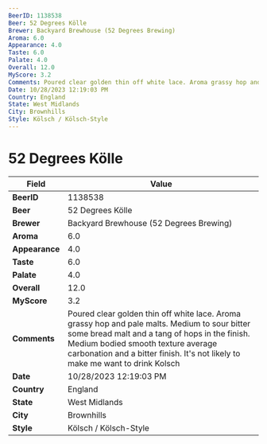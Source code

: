 ```yaml
---
BeerID: 1138538
Beer: 52 Degrees Kölle
Brewer: Backyard Brewhouse (52 Degrees Brewing)
Aroma: 6.0
Appearance: 4.0
Taste: 6.0
Palate: 4.0
Overall: 12.0
MyScore: 3.2
Comments: Poured clear golden thin off white lace. Aroma grassy hop and pale malts. Medium to sour bitter some bread malt and a tang of hops in the finish. Medium bodied smooth texture average carbonation and a bitter finish. It's not likely to make me want to drink Kolsch
Date: 10/28/2023 12:19:03 PM
Country: England
State: West Midlands
City: Brownhills
Style: Kölsch / Kölsch-Style
---
```


# 52 Degrees Kölle

| Field         | Value |
|---------------|-------|
| **BeerID** | 1138538 |
| **Beer** | 52 Degrees Kölle |
| **Brewer** | Backyard Brewhouse (52 Degrees Brewing) |
| **Aroma** | 6.0 |
| **Appearance** | 4.0 |
| **Taste** | 6.0 |
| **Palate** | 4.0 |
| **Overall** | 12.0 |
| **MyScore** | 3.2 |
| **Comments** | Poured clear golden thin off white lace. Aroma grassy hop and pale malts. Medium to sour bitter some bread malt and a tang of hops in the finish. Medium bodied smooth texture average carbonation and a bitter finish. It's not likely to make me want to drink Kolsch  |
| **Date** | 10/28/2023 12:19:03 PM |
| **Country** | England |
| **State** | West Midlands |
| **City** | Brownhills |
| **Style** | Kölsch / Kölsch-Style |

